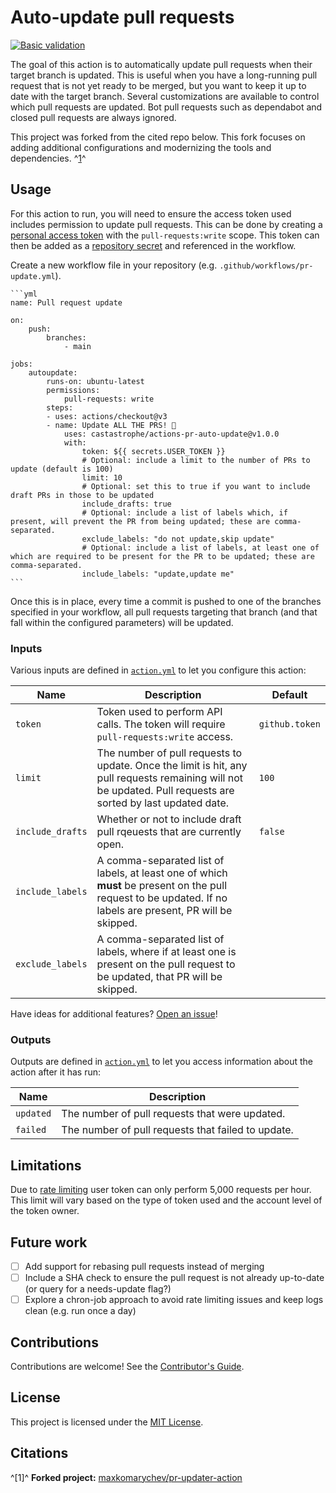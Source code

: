 # Auto-update pull requests

[![Basic validation](https://github.com/castastrophe/actions-pr-auto-update/actions/workflows/build.yml/badge.svg?branch=main)](https://github.com/castastrophe/actions-pr-auto-update/actions/workflows/build.yml)

The goal of this action is to automatically update pull requests when their target branch is updated. This is useful when you have a long-running pull request that is not yet ready to be merged, but you want to keep it up to date with the target branch. Several customizations are available to control which pull requests are updated. Bot pull requests such as dependabot and closed pull requests are always ignored.

This project was forked from the cited repo below. This fork focuses on adding additional configurations and modernizing the tools and dependencies. ^[1](#citation)^

## Usage

For this action to run, you will need to ensure the access token used includes permission to update pull requests. This can be done by creating a [personal access token](https://docs.github.com/en/github/authenticating-to-github/creating-a-personal-access-token) with the `pull-requests:write` scope. This token can then be added as a [repository secret](https://docs.github.com/en/actions/reference/encrypted-secrets) and referenced in the workflow.

Create a new workflow file in your repository (e.g. `.github/workflows/pr-update.yml`).

    ```yml
    name: Pull request update

    on:
        push:
            branches:
                - main

    jobs:
        autoupdate:
            runs-on: ubuntu-latest
            permissions:
                pull-requests: write
            steps:
            - uses: actions/checkout@v3
            - name: Update ALL THE PRS! 🎉
                uses: castastrophe/actions-pr-auto-update@v1.0.0
                with:
                    token: ${{ secrets.USER_TOKEN }}
                    # Optional: include a limit to the number of PRs to update (default is 100)
                    limit: 10
                    # Optional: set this to true if you want to include draft PRs in those to be updated
                    include_drafts: true
                    # Optional: include a list of labels which, if present, will prevent the PR from being updated; these are comma-separated.
                    exclude_labels: "do not update,skip update"
                    # Optional: include a list of labels, at least one of which are required to be present for the PR to be updated; these are comma-separated.
                    include_labels: "update,update me"
    ```

Once this is in place, every time a commit is pushed to one of the branches specified in your workflow, all pull requests targeting that branch (and that fall within the configured parameters) will be updated.

### Inputs

Various inputs are defined in [`action.yml`](action.yml) to let you configure this action:

| Name             | Description                                                                                                                                                   | Default        |
| ---------------- | ------------------------------------------------------------------------------------------------------------------------------------------------------------- | -------------- |
| `token`          | Token used to perform API calls. The token will require `pull-requests:write` access.                                                                         | `github.token` |
| `limit`          | The number of pull requests to update. Once the limit is hit, any pull requests remaining will not be updated. Pull requests are sorted by last updated date. | `100`          |
| `include_drafts` | Whether or not to include draft pull rqeuests that are currently open.                                                                                        | `false`        |
| `include_labels` | A comma-separated list of labels, at least one of which **must** be present on the pull request to be updated. If no labels are present, PR will be skipped.  |                |
| `exclude_labels` | A comma-separated list of labels, where if at least one is present on the pull request to be updated, that PR will be skipped.                                |                |

Have ideas for additional features? [Open an issue](https://github.com/castastrophe/actions-pr-auto-update/issues)!

### Outputs

Outputs are defined in [`action.yml`](action.yml) to let you access information about the action after it has run:

| Name      | Description                                        |
| --------- | -------------------------------------------------- |
| `updated` | The number of pull requests that were updated.     |
| `failed`  | The number of pull requests that failed to update. |

## Limitations

Due to [rate limiting](https://docs.github.com/en/rest/overview/resources-in-the-rest-api#rate-limiting) user
token can only perform 5,000 requests per hour. This limit will vary based on the type of token used and the account
level of the token owner.

## Future work

- [ ] Add support for rebasing pull requests instead of merging
- [ ] Include a SHA check to ensure the pull request is not already up-to-date (or query for a needs-update flag?)
- [ ] Explore a chron-job approach to avoid rate limiting issues and keep logs clean (e.g. run once a day)

## Contributions

Contributions are welcome! See the [Contributor's Guide](CONTRIBUTING.md).

## License

This project is licensed under the [MIT License](LICENSE).

## Citations

^[1]^ **Forked project:** [maxkomarychev/pr-updater-action](https://github.com/maxkomarychev/pr-updater-action)
